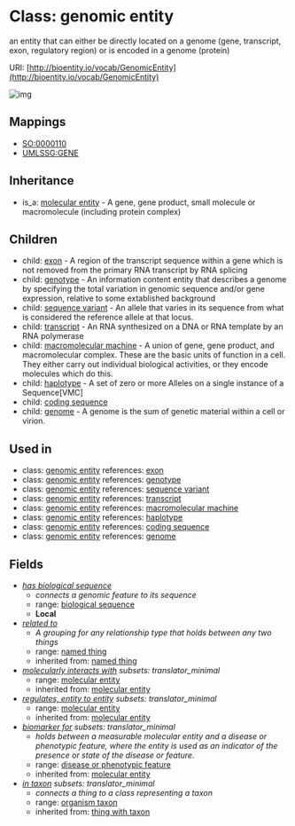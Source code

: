 # Class: genomic entity


an entity that can either be directly located on a genome (gene, transcript, exon, regulatory region) or is encoded in a genome (protein)

URI: [http://bioentity.io/vocab/GenomicEntity](http://bioentity.io/vocab/GenomicEntity)

![img](http://yuml.me/diagram/nofunky;dir:TB/class/\[MolecularEntity]^-\[GenomicEntity|id(i):identifier_type%20%3F;name(i):label_type%20%3F;category(i):label_type%20%3F;node_property(i):string%20%3F;iri(i):iri_type%20%3F;full_name(i):label_type%20%3F;description(i):narrative_text%20%3F;systematic_synonym(i):label_type%20%3F;has_phenotype(i):phenotype%20%3F;has_biological_sequence:biological_sequence%20%3F],%20\[GenomicEntity]^-\[CodingSequence],%20\[GenomicEntity]^-\[Exon],%20\[GenomicEntity]^-\[Genome],%20\[GenomicEntity]^-\[Genotype],%20\[GenomicEntity]^-\[Haplotype],%20\[GenomicEntity]^-\[MacromolecularMachine],%20\[GenomicEntity]^-\[SequenceVariant],%20\[GenomicEntity]^-\[Transcript],%20\[GenomicEntity]-%20related%20to(i)%20%3F>\[NamedThing],%20\[GenomicEntity]-%20molecularly%20interacts%20with(i)%20%3F>\[MolecularEntity],%20\[GenomicEntity]-%20regulates,%20entity%20to%20entity(i)%20%3F>\[MolecularEntity],%20\[GenomicEntity]-%20biomarker%20for(i)%20%3F>\[DiseaseOrPhenotypicFeature],%20\[GenomicEntity]-%20in%20taxon(i)%20%3F>\[OrganismTaxon])
## Mappings

 * [SO:0000110](http://purl.obolibrary.org/obo/SO_0000110)
 * [UMLSSG:GENE](http://purl.obolibrary.org/obo/UMLSSG_GENE)
## Inheritance

 *  is_a: [molecular entity](MolecularEntity.md) - A gene, gene product, small molecule or macromolecule (including protein complex)
## Children

 *  child: [exon](Exon.md) - A region of the transcript sequence within a gene which is not removed from the primary RNA transcript by RNA splicing
 *  child: [genotype](Genotype.md) - An information content entity that describes a genome by specifying the total variation in genomic sequence and/or gene expression, relative to some extablished background
 *  child: [sequence variant](SequenceVariant.md) - An allele that varies in its sequence from what is considered the reference allele at that locus.
 *  child: [transcript](Transcript.md) - An RNA synthesized on a DNA or RNA template by an RNA polymerase
 *  child: [macromolecular machine](MacromolecularMachine.md) - A union of gene, gene product, and macromolecular complex. These are the basic units of function in a cell. They either carry out individual biological activities, or they encode molecules which do this.
 *  child: [haplotype](Haplotype.md) - A set of zero or more Alleles on a single instance of a Sequence[VMC]
 *  child: [coding sequence](CodingSequence.md)
 *  child: [genome](Genome.md) - A genome is the sum of genetic material within a cell or virion.
## Used in

 *  class: [genomic entity](GenomicEntity.md) references: [exon](Exon.md)
 *  class: [genomic entity](GenomicEntity.md) references: [genotype](Genotype.md)
 *  class: [genomic entity](GenomicEntity.md) references: [sequence variant](SequenceVariant.md)
 *  class: [genomic entity](GenomicEntity.md) references: [transcript](Transcript.md)
 *  class: [genomic entity](GenomicEntity.md) references: [macromolecular machine](MacromolecularMachine.md)
 *  class: [genomic entity](GenomicEntity.md) references: [haplotype](Haplotype.md)
 *  class: [genomic entity](GenomicEntity.md) references: [coding sequence](CodingSequence.md)
 *  class: [genomic entity](GenomicEntity.md) references: [genome](Genome.md)
## Fields

 * _[has biological sequence](has_biological_sequence.md)_
    * _connects a genomic feature to its sequence_
    * range: [biological sequence](BiologicalSequence.md)
    * __Local__
 * _[related to](related_to.md)_
    * _A grouping for any relationship type that holds between any two things_
    * range: [named thing](NamedThing.md)
    * inherited from: [named thing](NamedThing.md)
 * _[molecularly interacts with](molecularly_interacts_with.md) *subsets: translator_minimal*_
    * range: [molecular entity](MolecularEntity.md)
    * inherited from: [molecular entity](MolecularEntity.md)
 * _[regulates, entity to entity](regulates_entity_to_entity.md) *subsets: translator_minimal*_
    * range: [molecular entity](MolecularEntity.md)
    * inherited from: [molecular entity](MolecularEntity.md)
 * _[biomarker for](biomarker_for.md) *subsets: translator_minimal*_
    * _holds between a measurable molecular entity and a disease or phenotypic feature, where the entity is used as an indicator of the presence or state of the disease or feature._
    * range: [disease or phenotypic feature](DiseaseOrPhenotypicFeature.md)
    * inherited from: [molecular entity](MolecularEntity.md)
 * _[in taxon](in_taxon.md) *subsets: translator_minimal*_
    * _connects a thing to a class representing a taxon_
    * range: [organism taxon](OrganismTaxon.md)
    * inherited from: [thing with taxon](ThingWithTaxon.md)
